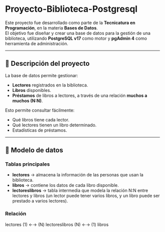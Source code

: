 # Proyecto-Biblioteca-Postgresql

Este proyecto fue desarrollado como parte de la **Tecnicatura en Programación**, en la materia **Bases de Datos**.  
El objetivo fue diseñar y crear una base de datos para la gestión de una biblioteca, utilizando **PostgreSQL v17** como motor y **pgAdmin 4** como herramienta de administración.

---

## 🔹 Descripción del proyecto

La base de datos permite gestionar:
- **Lectores** registrados en la biblioteca.
- **Libros** disponibles.
- **Préstamos** de libros a lectores, a través de una relación **muchos a muchos (N:N)**.

Esto permite consultar fácilmente:
- Qué libros tiene cada lector.
- Qué lectores tienen un libro determinado.
- Estadísticas de préstamos.

---

## 🔹 Modelo de datos

### Tablas principales
- **lectores** → almacena la información de las personas que usan la biblioteca.  
- **libros** → contiene los datos de cada libro disponible.  
- **lectoreslibros** → tabla intermedia que modela la relación N:N entre lectores y libros (un lector puede tener varios libros, y un libro puede ser prestado a varios lectores).

### Relación
lectores (1) ←→ (N) lectoreslibros (N) ←→ (1) libros
